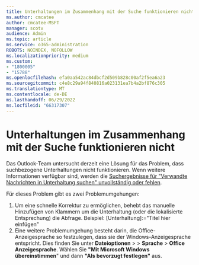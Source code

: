 ```yaml
---
title: Unterhaltungen im Zusammenhang mit der Suche funktionieren nicht
ms.author: cmcatee
author: cmcatee-MSFT
manager: scotv
audience: Admin
ms.topic: article
ms.service: o365-administration
ROBOTS: NOINDEX, NOFOLLOW
ms.localizationpriority: medium
ms.custom:
- "1800005"
- "15788"
ms.openlocfilehash: efa0aa542ac84dbcf2d509b828c00af2f5ea6a23
ms.sourcegitcommit: c4e8c29a94f840816a023131ea7b4a2bf876c305
ms.translationtype: MT
ms.contentlocale: de-DE
ms.lasthandoff: 06/29/2022
ms.locfileid: "66317307"
---
```

# <a name="search-related-conversations-is-not-working"></a>Unterhaltungen im Zusammenhang mit der Suche funktionieren nicht

Das Outlook-Team untersucht derzeit eine Lösung für das Problem, dass suchbezogene Unterhaltungen nicht funktionieren. Wenn weitere Informationen verfügbar sind, werden die [Suchergebnisse für "Verwandte Nachrichten in Unterhaltung suchen" unvollständig oder fehlen](https://support.microsoft.com/office/26d8d3a8-26a2-4523-90ba-acb51176b7ae?storagetype=live).  

Für dieses Problem gibt es zwei Problemumgehungen:

1. Um eine schnelle Korrektur zu ermöglichen, behebt das manuelle Hinzufügen von Klammern um die Unterhaltung (oder die lokalisierte Entsprechung) die Abfrage. Beispiel: [Unterhaltung]:="Titel hier einfügen"
2. Eine weitere Problemumgehung besteht darin, die Office-Anzeigesprache so festzulegen, dass sie der Windows-Anzeigesprache entspricht. Dies finden Sie unter **Dateioptionen** >  > **Sprache** > **Office Anzeigesprache**. Wählen Sie **"Mit Microsoft Windows übereinstimmen**" und dann **"Als bevorzugt festlegen"** aus.
